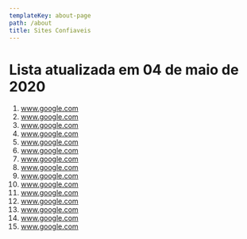 ```yaml
---
templateKey: about-page
path: /about
title: Sites Confiaveis
---
```

# Lista atualizada em 04 de maio de 2020

1. www.google.com
1. www.google.com
1. www.google.com
1. www.google.com
1. www.google.com
1. www.google.com
1. www.google.com
1. www.google.com
1. www.google.com
1. www.google.com
1. www.google.com
1. www.google.com
1. www.google.com
1. www.google.com
1. www.google.com